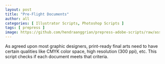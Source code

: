 ```yaml
---
layout: post
title: "Pre-Flight Documents"
author: all
categories: [ Illustrator Scripts, Photoshop Scripts ]
tags: [ prepress ]
image: https://github.com/hendraanggrian/prepress-adobe-scripts/raw/assets/screens/all_documents_preflight.png
---
```


As agreed upon most graphic designers, print-ready final arts need to have certain qualities like CMYK color space,
high resolution (300 ppi), etc.
This script checks if each document meets that criteria.
